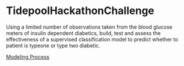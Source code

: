 # TidepoolHackathonChallenge
Using a limited number of observations taken from the blood glucose meters of insulin dependent diabetics, 
build, test and assess the effectiveness of a supervised classification model 
to predict whether to patient is typeone or type two diabetic.

[Modeling Process](https://github.com/CraigGambino/TidepoolHackathonChallenge/blob/master/diabetes_model.ipynb)

